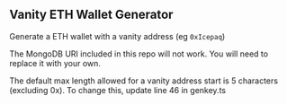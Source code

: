## Vanity ETH Wallet Generator

Generate a ETH wallet with a vanity address (eg `0xIcepaq`)

The MongoDB URI included in this repo will not work. You will need to replace it with your own.

The default max length allowed for a vanity address start is 5 characters (excluding 0x). To change this, update line 46 in genkey.ts